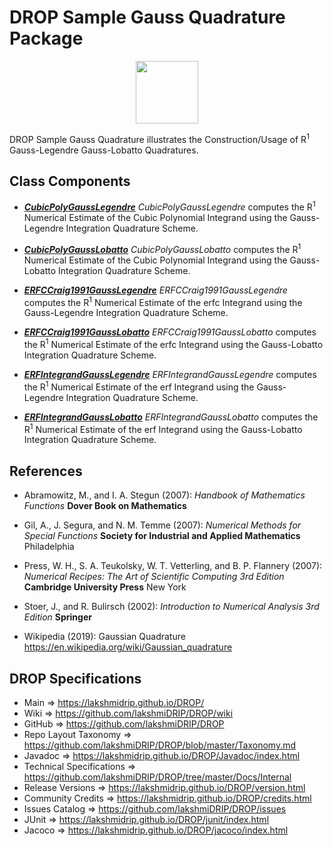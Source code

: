 # DROP Sample Gauss Quadrature Package

<p align="center"><img src="https://github.com/lakshmiDRIP/DROP/blob/master/DRIP_Logo.gif?raw=true" width="100"></p>

DROP Sample Gauss Quadrature illustrates the Construction/Usage of R<sup>1</sup> Gauss-Legendre Gauss-Lobatto Quadratures.


## Class Components

 * [***CubicPolyGaussLegendre***](https://github.com/lakshmiDRIP/DROP/tree/master/src/main/java/org/drip/sample/gaussquadrature/CubicPolyGaussLegendre.java)
 <i>CubicPolyGaussLegendre</i> computes the R<sup>1</sup> Numerical Estimate of the Cubic Polynomial Integrand using the Gauss-Legendre Integration Quadrature Scheme.

 * [***CubicPolyGaussLobatto***](https://github.com/lakshmiDRIP/DROP/tree/master/src/main/java/org/drip/sample/gaussquadrature/CubicPolyGaussLobatto.java)
 <i>CubicPolyGaussLobatto</i> computes the R<sup>1</sup> Numerical Estimate of the Cubic Polynomial Integrand using the Gauss-Lobatto Integration Quadrature Scheme.

 * [***ERFCCraig1991GaussLegendre***](https://github.com/lakshmiDRIP/DROP/tree/master/src/main/java/org/drip/sample/gaussquadrature/ERFCCraig1991GaussLegendre.java)
 <i>ERFCCraig1991GaussLegendre</i> computes the R<sup>1</sup> Numerical Estimate of the erfc Integrand using the Gauss-Legendre Integration Quadrature Scheme.

 * [***ERFCCraig1991GaussLobatto***](https://github.com/lakshmiDRIP/DROP/tree/master/src/main/java/org/drip/sample/gaussquadrature/ERFCCraig1991GaussLobatto.java)
 <i>ERFCCraig1991GaussLobatto</i> computes the R<sup>1</sup> Numerical Estimate of the erfc Integrand using the Gauss-Lobatto Integration Quadrature Scheme.

 * [***ERFIntegrandGaussLegendre***](https://github.com/lakshmiDRIP/DROP/tree/master/src/main/java/org/drip/sample/gaussquadrature/ERFIntegrandGaussLegendre.java)
 <i>ERFIntegrandGaussLegendre</i> computes the R<sup>1</sup> Numerical Estimate of the erf Integrand using the Gauss-Legendre Integration Quadrature Scheme.

 * [***ERFIntegrandGaussLobatto***](https://github.com/lakshmiDRIP/DROP/tree/master/src/main/java/org/drip/sample/gaussquadrature/ERFIntegrandGaussLobatto.java)
 <i>ERFIntegrandGaussLobatto</i> computes the R<sup>1</sup> Numerical Estimate of the erf Integrand using the Gauss-Lobatto Integration Quadrature Scheme.


## References

 * Abramowitz, M., and I. A. Stegun (2007): <i>Handbook of Mathematics Functions</i> <b>Dover Book on Mathematics</b>

 * Gil, A., J. Segura, and N. M. Temme (2007): <i>Numerical Methods for Special Functions</i> <b>Society for Industrial and Applied Mathematics</b> Philadelphia

 * Press, W. H., S. A. Teukolsky, W. T. Vetterling, and B. P. Flannery (2007): <i>Numerical Recipes: The Art of Scientific Computing 3rd Edition</i> <b>Cambridge University Press</b> New York

 * Stoer, J., and R. Bulirsch (2002): <i>Introduction to Numerical Analysis 3rd Edition</i> <b>Springer</b>

 * Wikipedia (2019): Gaussian Quadrature https://en.wikipedia.org/wiki/Gaussian_quadrature


## DROP Specifications

 * Main                     => https://lakshmidrip.github.io/DROP/
 * Wiki                     => https://github.com/lakshmiDRIP/DROP/wiki
 * GitHub                   => https://github.com/lakshmiDRIP/DROP
 * Repo Layout Taxonomy     => https://github.com/lakshmiDRIP/DROP/blob/master/Taxonomy.md
 * Javadoc                  => https://lakshmidrip.github.io/DROP/Javadoc/index.html
 * Technical Specifications => https://github.com/lakshmiDRIP/DROP/tree/master/Docs/Internal
 * Release Versions         => https://lakshmidrip.github.io/DROP/version.html
 * Community Credits        => https://lakshmidrip.github.io/DROP/credits.html
 * Issues Catalog           => https://github.com/lakshmiDRIP/DROP/issues
 * JUnit                    => https://lakshmidrip.github.io/DROP/junit/index.html
 * Jacoco                   => https://lakshmidrip.github.io/DROP/jacoco/index.html
